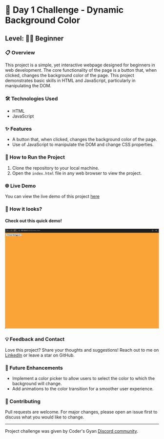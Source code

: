 # 🌈 Day 1 Challenge - Dynamic Background Color

## Level: 👶🏽 Beginner

### 📋 Overview

This project is a simple, yet interactive webpage designed for beginners in web development. The core functionality of the page is a button that, when clicked, changes the background color of the page. This project demonstrates basic skills in HTML and JavaScript, particularly in manipulating the DOM.

### 🛠 Technologies Used

-   HTML
-   JavaScript

### ✨ Features

-   A button that, when clicked, changes the background color of the page.
-   Use of JavaScript to manipulate the DOM and change CSS properties.

### 🚀 How to Run the Project

1. Clone the repository to your local machine.
2. Open the `index.html` file in any web browser to view the project.

### 🌐 Live Demo

You can view the live demo of this project [here](https://change-bg-ten.vercel.app/)

### 📸 How it looks?

#### Check out this quick demo!

![Screenshot of the Project](assets/change-bg.gif)

### 💡 Feedback and Contact

Love this project? Share your thoughts and suggestions! Reach out to me on [LinkedIn](https://www.linkedin.com/in/codersgyan/) or leave a star on GitHub.

### 🌟 Future Enhancements

-   Implement a color picker to allow users to select the color to which the background will change.
-   Add animations to the color transition for a smoother user experience.

### 👥 Contributing

Pull requests are welcome. For major changes, please open an issue first to discuss what you would like to change.

---

Project challenge was given by Coder's Gyan [Discord community](https://discord.gg/URhupDnHht).
